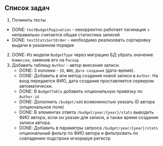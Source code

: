 ## Список задач

1. Починить тесты
  * DONE: `testBudgetPagination` - некорректно работает пагинация + неправильно считается общая статистика записей
  * DONE: `testStatsSortOrder` - необходимо реализовать сортировку выдачи в указанном порядке
2. DONE: Из модели `BudgetType` через миграцию БД убрать значение `Комиссия`, заменив его на `Расход`
3. Добавить таблицу `Author` - автор внесения записи.
   * DONE: 3 колонки - `ID`, `ФИО`, `Дата создания` (дата-время). 
   * DONE: Добавить в апи метод создания новой записи в `Author`. На вход передается ФИО, дата создания проставляется сервером автоматически.
   * DONE: В `BudgetTable` добавить опциональную привязку по `Author.id`
   * DONE: Дополнить `/budget/add` возможностью указать ID автора (опциональное поле)
   * DONE: В элементах ответа `/budget/year/{year}/stats` выводить ФИО автора, если он указан для записи, а также время создания записи автора.
   * DONE: Добавить в параметры запроса `/budget/year/{year}/stats` опциональный фильтр по ФИО автора и фильтровать по совпадению подстроки игнорируя регистр
